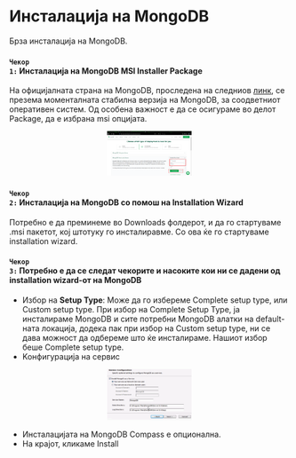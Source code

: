 # Инсталација на MongoDB
 Брза инсталација на MongoDB.

#### <b><code>Чекор 1:</code></b> Инсталација на MongoDB МSI Installer Package <br>

На официјалната страна на MongoDB, проследена на следниов [линк](https://www.mongodb.com/try/download/community), се презема моменталната стабилна верзија на MongoDB, за соодветниот оперативен систем. Од особена важност е да се осигураме во делот Package, да е избрана msi опцијата.

 <p align="center">
     <img src="https://raw.githubusercontent.com/1vanjordanov/images/main/Picture1.png" style="width:30%;"></img> <br>
  </p>
  
#### <b><code>Чекор 2:</code></b> Инсталација на MongoDB со помош на Installation Wizard <br>

Потребно е да преминеме во Downloads фолдерот, и да го стартуваме .msi пакетот, кој штотуку го инсталиравме. Со ова ќе го стартуваме installation wizard.


#### <b><code>Чекор 3:</code></b> Потребно е да се следат чекорите и насоките кои ни се дадени од installation wizard-от на MongoDB <br>

- Избор на **Setup Type**:
Moже да го избереме Complete setup type, или Custom setup type. При избор на Complete Setup Type, ја инсталираме MongoDB и сите потребни MongoDB алатки на default-натa локација, додека пак при избор на Custom setup type, ни се дава можност да одбереме што ќе инсталираме. Нашиот избор беше Complete setup type.
- Koнфигурација на сервис

 <p align="center">
     <img src="https://raw.githubusercontent.com/1vanjordanov/images/main/Picture2.png" style="width:30%;"></img> <br>
  </p>
  
- Инсталацијата на MongoDB Compass e oпционална.
- На крајот, кликаме Install
